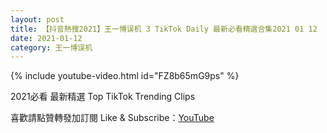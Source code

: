 ```yaml
---
layout: post
title: 【抖音熱搜2021】王一博误机 3 TikTok Daily 最新必看精選合集2021 01 12
date: 2021-01-12
category: 王一博误机
---
```


{% include youtube-video.html id="FZ8b65mG9ps" %}

2021必看 最新精選 Top TikTok Trending Clips

喜歡請點贊轉發加訂閱 Like & Subscribe：[YouTube](https://www.youtube.com/channel/UCAoR7VcanIPd04uEq_GIylA/videos)

